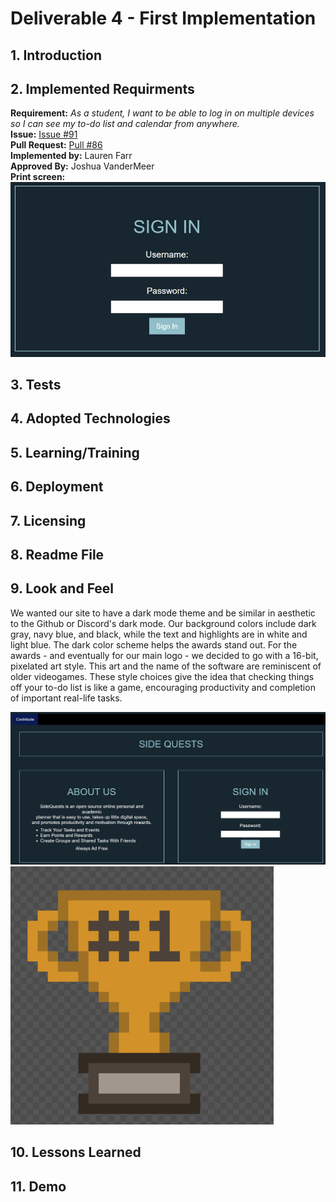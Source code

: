 # Deliverable 4 - First Implementation

## 1. Introduction

## 2. Implemented Requirments

**Requirement:** *As a student, I want to be able to log in on multiple devices so I can see my to-do list and calendar from anywhere.* \
**Issue:** [Issue #91](https://github.com/cs386-03/SideQuests/issues/91)\
**Pull Request:** [Pull #86](https://github.com/cs386-03/SideQuests/pull/86)\
**Implemented by:** Lauren Farr\
**Approved By:** Joshua VanderMeer\
**Print screen:** \
![Login Form](LoginForm.JPG)

## 3. Tests

## 4. Adopted Technologies

## 5. Learning/Training

## 6. Deployment

## 7. Licensing

## 8. Readme File

## 9. Look and Feel

We wanted our site to have a dark mode theme and be similar in aesthetic to the Github or Discord's dark mode. Our background colors include dark gray, navy blue, and black, while the text and highlights are in white and light blue. The dark color scheme helps the awards stand out. For the awards - and eventually for our main logo - we decided to go with a 16-bit, pixelated art style. This art and the name of the software are reminiscent of older videogames. These style choices give the idea that checking things off your to-do list is like a game, encouraging productivity and completion of important real-life tasks.  

![Look and Feel Login Screen](D4_Part9_1.JPG)
![Look and Feel Trophy](trophy1.png)

## 10. Lessons Learned

## 11. Demo